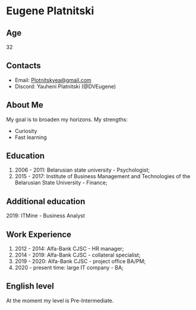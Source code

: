 # Eugene Platnitski

## Age

32

## Contacts

- Email: Plotnitskyea@gmail.com
- Discord: Yauheni Platnitski (@DVEugene)

## About Me

My goal is to broaden my horizons.
My strengths:

- Curiosity
- Fast learning

## Education

1. 2006 - 2011: Belarusian state university - Psychologist;
2. 2015 - 2017: Institute of Business Management and Technologies of the Belarusian State University - Finance;

## Additional education

2019: ITMine - Business Analyst

## Work Experience

1. 2012 - 2014: Alfa-Bank CJSC - HR manager;
2. 2014 - 2019: Alfa-Bank CJSC - collateral specialist;
3. 2019 - 2020: Alfa-Bank CJSC - project office BA/PM;
4. 2020 - present time: large IT company - BA;

## English level

At the moment my level is Pre-Intermediate.
